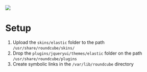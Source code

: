 ![](https://s3.dracoserver.ru/elasticdark1.png)

# Setup
1. Upload the `skins/elastic` folder to the path `/usr/share/roundcube/skins/`
2. Drop the `plugins/jqueryui/themes/elastic` folder on the path `/usr/share/roundcube/plugins`
3. Create symbolic links in the `/var/lib/roundcube` directory
